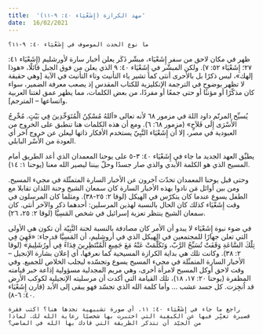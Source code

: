 ```yaml
---
title:  'مهد الكرازة (إِشَعْيَاء ٤٠: ٩-١١)'
date:  16/02/2021
---
```


`ما نوع الحدث الموصوف في إِشَعْيَاء ٤٠: ٩-١١؟`

ظهر في مكان لاحق من سفر إِشَعْيَاء، مبشّر ذَكَر يعلن أخبار سارة لأورشليم (إِشَعْيَاء ٤١: ٢٧؛ إِشَعْيَاء ٥٢: ٧). ولكن المبشّر في إِشَعْيَاء ٤٠: ٩ الذي يعلن من فوق الجبل قائلًا، «هوذا إلهك»، ليس ذكرًا بل بالأحرى أنثى كما تشير ياء التأنيث وتاء التأنيث في الآية [وهي حقيقة لا تظهر بوضوح في الترجمة الإنكليزية للكتاب المقدس إذ يصعب معرفة الضمير، سواء كان مذكّرًا أو مؤنثًا أو حتى جمعًا أو مفردًا، من بعض الكلمات، مما يظهر عمق لغتنا العربية واتساعها – المترجم].

يُسبِّح المرنّم داود اللهَ في مزمور ٦٨ لأنه تعالى «اَللهُ مُسْكِنُ الْمُتَوَحِّدِينَ فِي بَيْتٍ. مُخْرِجُ الأَسْرَى إِلَى فَلاَحٍ» (مزمور ٦٨: ٦). ومع أن هذه الكلمات هنا تنطبق على الخروج من العبودية في مصر، إلا أن إِشَعْيَاء النَّبِيّ يستخدم الأفكار ذاتها ليعلن عن خروج آخر أي العودة من الأَسْر البابلي.

يطبِّق العهد الجديد ما جاء في إِشَعْيَاء ٤٠: ٣-٥ على يوحنا المعمدان الذي أعد الطريق أمام المسيح الذي هو الكلمة الأبدي والذي صار جسدًا وحلّ بيننا ليصير الله معنا (يوحنا ١: ١٤).

وحتى قبل يوحنا المعمدان تحدّث آخرون عن الأخبار السارة المتمثّلة في مجيء المسيح. ومن بين أوائل مَن نادوا بهذه الأخبار السارة كان سمعان الشيخ وحنة اللذان تقابلا مع الطفل يسوع عندما كان يتكرّس في الهيكل (لوقا ٢: ٢٥-٣٨). ومثلما كان المرسلون في وقت إِشَعْيَاء كذلك كان الحال بالنسبة لهذين المرسلين: أحدهما ذكر والآخر أنثى. كان سمعان الشيخ ينتظر تعزية إسرائيل في شخص المَسِيَّا (لوقا ٢: ٢٥، ٢٦).

في ضوء نبوة إِشَعْيَاء لا يبدو أن الأمر كان مصادفة بالنسبة لحنة النَّبِيّة أن تكون هي الأولى التي تعلن جهارًا للمجتمعين في الهيكل الذي في أروشليم، أن المَسِيَّا قد جاء: «فَهِيَ فِي تِلْكَ السَّاعَةِ وَقَفَتْ تُسَبِّحُ الرَّبّ، وَتَكَلَّمَتْ عَنْهُ مَعَ جَمِيعِ الْمُنْتَظِرِينَ فِدَاءً فِي أُورُشَلِيمَ» (لوقا ٢: ٣٨). وكانت تلك هي بداية الكرازة المسيحية كما نعرفها، أي إعلان بشارة الإنجيل – الأخبار السارة المتمثّلة في مجيء المسيح يسوع وتجسّده ليجلب الخلاص للجميع. وفي وقت لاحق أوكل المسيح لامرأة أخرى، وهي مريم المجدلية مسؤولية إذاعة خبر قيامته المظفرة (يوحنا ٢٠: ١٧، ١٨)، تلك القيامة التي أكدت أن مرسليته الإنجيلية لكوكب الأرض قد اُنجِزت. كل جسد عشب ... وأما كلمة الله الذي تجسّد فهو يبقى إلى الأبد (قارن إِشَعْيَاء ٤٠: ٦-٨).

`راجع ما جاء في إِشَعْيَاء ٤٠: ١١. أي صورة تشبيهية نجدها هنا؟ اكتب فقرة قصيرة تعبِّر فيها عن الكيفية التي اختبرت بها شخصيًا رعاية الله لك. لماذا من الجيّد أن تتذكر الطريقة التي قادك بها الله في الماضي؟`